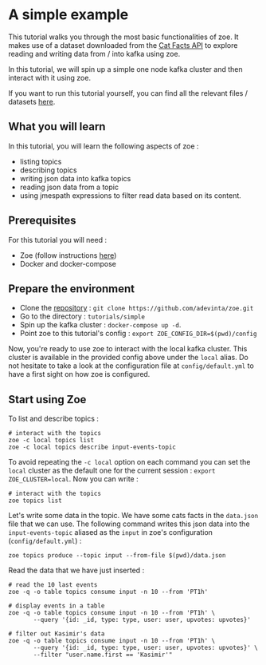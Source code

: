 # A simple example

This tutorial walks you through the most basic functionalities of zoe. It makes use of a dataset downloaded from the [Cat Facts API](http://www.catfact.info/) to explore reading and writing data from / into kafka using zoe.

In this tutorial, we will spin up a simple one node kafka cluster and then interact with it using zoe.

If you want to run this tutorial yourself, you can find all the relevant files / datasets [here](https://github.com/adevinta/zoe/tree/master/tutorials/simple).

## What you will learn

In this tutorial, you will learn the following aspects of zoe :

- listing topics
- describing topics
- writing json data into kafka topics
- reading json data from a topic
- using jmespath expressions to filter read data based on its content.

## Prerequisites

For this tutorial you will need :

- Zoe (follow instructions [here](../install/overview.md))
- Docker and docker-compose

## Prepare the environment

- Clone the [repository](https://github.com/adevinta/zoe) : `git clone https://github.com/adevinta/zoe.git`
- Go to the directory : `tutorials/simple`
- Spin up the kafka cluster : `docker-compose up -d`.
- Point zoe to this tutorial's config : `export ZOE_CONFIG_DIR=$(pwd)/config`

Now, you're ready to use zoe to interact with the local kafka cluster. This cluster is available in the provided config above under the `local` alias. Do not hesitate to take a look at the configuration file at `config/default.yml` to have a first sight on how zoe is configured.

## Start using Zoe

To list and describe topics :

```
# interact with the topics
zoe -c local topics list
zoe -c local topics describe input-events-topic
```

To avoid repeating the `-c local` option on each command you can set the `local` cluster as the default one for the current session : `export ZOE_CLUSTER=local`. Now you can write :

```
# interact with the topics
zoe topics list
``` 

Let's write some data in the topic. We have some cats facts in the `data.json` file that we can use. The following command writes this json data into the `input-events-topic` aliased as the `input` in zoe's configuration (`config/default.yml`) :

```
zoe topics produce --topic input --from-file $(pwd)/data.json
``` 

Read the data that we have just inserted :

```
# read the 10 last events
zoe -q -o table topics consume input -n 10 --from 'PT1h'

# display events in a table
zoe -q -o table topics consume input -n 10 --from 'PT1h' \
       --query '{id: _id, type: type, user: user, upvotes: upvotes}'

# filter out Kasimir's data
zoe -q -o table topics consume input -n 10 --from 'PT1h' \
       --query '{id: _id, type: type, user: user, upvotes: upvotes}' \
       --filter "user.name.first == 'Kasimir'"
```
